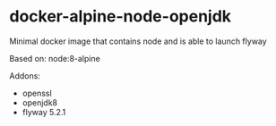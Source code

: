 # docker-alpine-node-openjdk
Minimal docker image that contains node and is able to launch flyway

Based on: node:8-alpine

Addons:
- openssl
- openjdk8
- flyway 5.2.1
